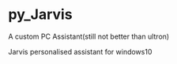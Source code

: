 # py_Jarvis
A custom PC Assistant(still not better than ultron)

Jarvis personalised assistant for windows10
